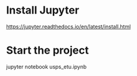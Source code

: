 # Install Jupyter 

https://jupyter.readthedocs.io/en/latest/install.html

# Start the project 

jupyter notebook usps_etu.ipynb
